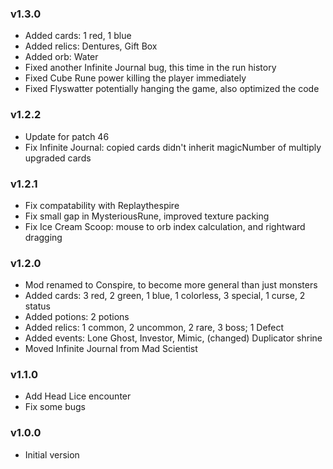 ### v1.3.0
* Added cards: 1 red, 1 blue
* Added relics: Dentures, Gift Box
* Added orb: Water
* Fixed another Infinite Journal bug, this time in the run history
* Fixed Cube Rune power killing the player immediately
* Fixed Flyswatter potentially hanging the game, also optimized the code

### v1.2.2
* Update for patch 46
* Fix Infinite Journal: copied cards didn't inherit magicNumber of multiply upgraded cards

### v1.2.1
* Fix compatability with Replaythespire
* Fix small gap in MysteriousRune, improved texture packing
* Fix Ice Cream Scoop: mouse to orb index calculation, and rightward dragging

### v1.2.0
* Mod renamed to Conspire, to become more general than just monsters
* Added cards: 3 red, 2 green, 1 blue, 1 colorless, 3 special, 1 curse, 2 status
* Added potions: 2 potions
* Added relics: 1 common, 2 uncommon, 2 rare, 3 boss; 1 Defect
* Added events: Lone Ghost, Investor, Mimic, (changed) Duplicator shrine
* Moved Infinite Journal from Mad Scientist

### v1.1.0
* Add Head Lice encounter
* Fix some bugs

### v1.0.0
* Initial version